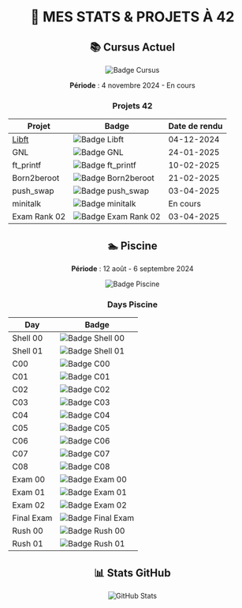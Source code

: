 <div align="center">
  
# **🚀 MES STATS & PROJETS À 42**

## 📚 Cursus Actuel 
![Badge Cursus](https://badge.nimon.fr/api/v2/cm94p1kgs7637401mzsavc6dnf/stats?cursusId=21&coalitionId=45)

**Période** : 4 novembre 2024 - En cours  
### Projets 42
| Projet        | Badge                          | Date de rendu  |
|---------------|--------------------------------|----------------|
| [Libft](https://github.com/evandspr/libft) | ![Badge Libft](https://badge.nimon.fr/api/v2/cm94p1kgs7637401mzsavc6dnf/project/4018303) | 04-12-2024     |
| GNL           | ![Badge GNL](https://badge.nimon.fr/api/v2/cm94p1kgs7637401mzsavc6dnf/project/4051563) |  24-01-2025     |
| ft_printf     | ![Badge ft_printf](https://badge.nimon.fr/api/v2/cm94p1kgs7637401mzsavc6dnf/project/4055704) | 10-02-2025     |
| Born2beroot   | ![Badge Born2beroot](https://badge.nimon.fr/api/v2/cm94p1kgs7637401mzsavc6dnf/project/4076249) | 21-02-2025     |
| push_swap     | ![Badge push_swap](https://badge.nimon.fr/api/v2/cm94p1kgs7637401mzsavc6dnf/project/4165471) |03-04-2025     |
| minitalk      | ![Badge minitalk](https://badge.nimon.fr/api/v2/cm94p1kgs7637401mzsavc6dnf/project/4232959) | En cours    |
| Exam Rank 02  | ![Badge Exam Rank 02](https://badge.nimon.fr/api/v2/cm94p1kgs7637401mzsavc6dnf/project/4165746) | 03-04-2025     |

## 🏊 Piscine
**Période** : 12 août - 6 septembre 2024
   
![Badge Piscine](https://badge.nimon.fr/api/v2/cm94p1kgs7637401mzsavc6dnf/stats?cursusId=9&coalitionId=108)

### Days Piscine
| Day           | Badge                          |
|---------------|--------------------------------|
| Shell 00      | ![Badge Shell 00](https://badge.nimon.fr/api/v2/cm94p1kgs7637401mzsavc6dnf/project/3839051) |
| Shell 01      | ![Badge Shell 01](https://badge.nimon.fr/api/v2/cm94p1kgs7637401mzsavc6dnf/project/3842447) |
| C00           | ![Badge C00](https://badge.nimon.fr/api/v2/cm94p1kgs7637401mzsavc6dnf/project/3846849) |
| C01           | ![Badge C01](https://badge.nimon.fr/api/v2/cm94p1kgs7637401mzsavc6dnf/project/3856831) |
| C02           | ![Badge C02](https://badge.nimon.fr/api/v2/cm94p1kgs7637401mzsavc6dnf/project/3861959) |
| C03           | ![Badge C03](https://badge.nimon.fr/api/v2/cm94p1kgs7637401mzsavc6dnf/project/3861960) |
| C04           | ![Badge C04](https://badge.nimon.fr/api/v2/cm94p1kgs7637401mzsavc6dnf/project/3871188) |
| C05           | ![Badge C05](https://badge.nimon.fr/api/v2/cm94p1kgs7637401mzsavc6dnf/project/3872788) |
| C06           | ![Badge C06](https://badge.nimon.fr/api/v2/cm94p1kgs7637401mzsavc6dnf/project/3872789) |
| C07           | ![Badge C07](https://badge.nimon.fr/api/v2/cm94p1kgs7637401mzsavc6dnf/project/3882257) |
| C08           | ![Badge C08](https://badge.nimon.fr/api/v2/cm94p1kgs7637401mzsavc6dnf/project/3883194) |
| Exam 00       | ![Badge Exam 00](https://badge.nimon.fr/api/v2/cm94p1kgs7637401mzsavc6dnf/project/3844339) |
| Exam 01       | ![Badge Exam 01](https://badge.nimon.fr/api/v2/cm94p1kgs7637401mzsavc6dnf/project/3863486) |
| Exam 02       | ![Badge Exam 02](https://badge.nimon.fr/api/v2/cm94p1kgs7637401mzsavc6dnf/project/3878478) |
| Final Exam    | ![Badge Final Exam](https://badge.nimon.fr/api/v2/cm94p1kgs7637401mzsavc6dnf/project/3896037) |
| Rush 00       | ![Badge Rush 00](https://badge.nimon.fr/api/v2/cm94p1kgs7637401mzsavc6dnf/project/3854652) |
| Rush 01       | ![Badge Rush 01](https://badge.nimon.fr/api/v2/cm94p1kgs7637401mzsavc6dnf/project/3865823) |

## 📊 Stats GitHub
![GitHub Stats](https://github-readme-stats.vercel.app/api?username=evandspr&show_icons=true&theme=dark)
